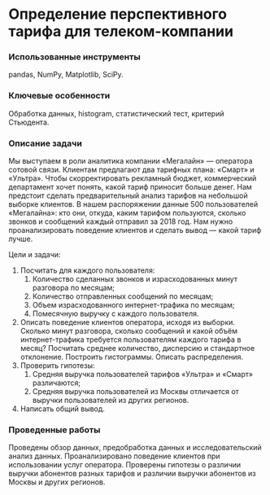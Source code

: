
# Определение перспективного тарифа для телеком-компании

### Использованные инструменты
pandas, NumPy, Matplotlib, SciPy.

### Ключевые особенности
Обработка данных, histogram, статистический тест, критерий Стьюдента.

### Описание задачи
Мы выступаем в роли аналитика компании «Мегалайн» — оператора сотовой связи. Клиентам предлагают два тарифных плана: «Смарт» и «Ультра». Чтобы скорректировать рекламный бюджет, коммерческий департамент хочет понять, какой тариф приносит больше денег. Нам предстоит сделать предварительный анализ тарифов на небольшой выборке клиентов. В нашем распоряжении данные 500 пользователей «Мегалайна»: кто они, откуда, каким тарифом пользуются, сколько звонков и сообщений каждый отправил за 2018 год. Нам нужно проанализировать поведение клиентов и сделать вывод — какой тариф лучше.

Цели и задачи:
1. Посчитать для каждого пользователя: 
    1. Количество сделанных звонков и израсходованных минут разговора по месяцам;
    2. Количество отправленных сообщений по месяцам;
    3. Объем израсходованного интернет-трафика по месяцам;
    4. Помесячную выручку с каждого пользователя.
2. Описать поведение клиентов оператора, исходя из выборки. Сколько минут разговора, сколько сообщений и какой объём интернет-трафика требуется пользователям каждого тарифа в месяц? Посчитать среднее количество, дисперсию и стандартное отклонение. Построить гистограммы. Описать распределения.
3. Проверить гипотезы:
    1. Средняя выручка пользователей тарифов «Ультра» и «Смарт» различаются;
    2. Средняя выручка пользователей из Москвы отличается от выручки пользователей из других регионов.
4. Написать общий вывод.


### Проведенные работы
Проведены обзор данных, предобработка данных и исследовательский анализ данных. Проанализировано поведение клиентов при использовании услуг оператора. Проверены гипотезы о различии выручки абонентов разных тарифов и различии выручки абонентов из Москвы и других регионов.